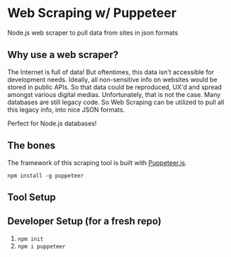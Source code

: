 # Web Scraping w/ Puppeteer
Node.js web scraper to pull data from sites in json formats

## Why use a web scraper?
The Internet is full of data! But oftentimes, this data isn't accessible for development needs. Ideally, all non-sensitive info on websites would be stored in public APIs. So that data could be reproduced, UX'd and spread amongst various digital medias. Unfortunately, that is not the case. Many databases are still legacy code. So Web Scraping can be utilized to pull all this legacy info, into nice JSON formats. 

Perfect for Node.js databases! 

## The bones
The framework of this scraping tool is built with [Puppeteer.js](). 

```
npm install -g puppeteer
```

## Tool Setup


## Developer Setup (for a fresh repo)
1. `npm init`
1. `npm i puppeteer`
